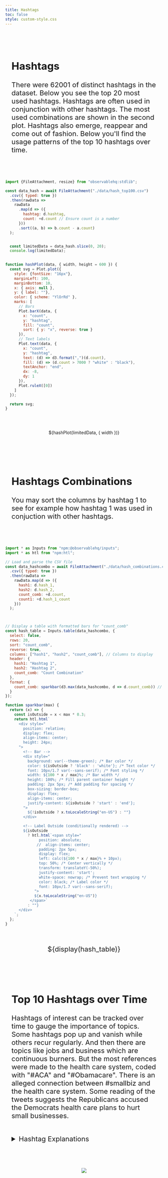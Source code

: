 ```yaml
---
title: Hashtags
toc: false
style: custom-style.css
---
```


<style>
/* Global Wrapper: Center all page content */
.chart-wrapper {
    margin: 40px auto; /* Override global margin for this page */
    max-width: 900px; 
    display: flex;
    flex-direction: column;
    align-items: center; /* Center content horizontally */
    padding: 20px; /* Add spacing around the edges */
    box-sizing: border-box;
}

/* Page-specific text container override */
.text-container {
    font-size: 22px; /* Override global font size for this page */
}

svg {
    max-width: 100%; /* Ensure the SVG scales within its container */
    height: auto;    /* Maintain aspect ratio */
  }
</style>

<div class="chart-wrapper">
  <div class="text-container">
   <h2>Hashtags</h2>
  <p>
  There were 62001 of distinct hashtags in the dataset. Below you see the top 20 most used hashtags. Hashtags are often used in conjunction with other hashtags. The most used combinations are shown in the second plot. Hashtags also emerge, reappear and come out of fashion. Below you'll find the usage patterns of the top 10 hashtags over time.
  </p>
  </div>
</div>


```js
import {FileAttachment, resize} from "observablehq:stdlib";

const data_hash = await FileAttachment("./data/hash_top100.csv")
  .csv({ typed: true })
  .then(rawData => 
    rawData
      .map(d => ({
        hashtag: d.hashtag,
        count: +d.count // Ensure count is a number
      }))
      .sort((a, b) => b.count - a.count)
  );


  const limitedData = data_hash.slice(0, 20);
  console.log(limitedData);
  

function hashPlot(data, { width, height = 600 }) {
  const svg = Plot.plot({
    style: {fontSize: "16px"},
    marginLeft: 100,
    marginBottom: 10,
    x: { axis: null },
    y: { label: ""},
    color: { scheme: "YlOrRd" },
    marks: [
      // Bars
      Plot.barX(data, {
        x: "count",
        y: "hashtag",
        fill: "count",
        sort: { y: "x", reverse: true }
      }),
      // Text labels
      Plot.text(data, {
        x: "count",
        y: "hashtag",
        text: (d) => d3.format(",")(d.count),
        fill: (d) => (d.count > 7000 ? "white" : "black"),
        textAnchor: "end",
        dx: -8,
        dy: 1
      }),
      Plot.ruleX([0])
    ]
  });

  return svg;
}

```

<div class="chart-wrapper">
  ${hashPlot(limitedData, { width })}
</div>



<div class="chart-wrapper">
  <div class="text-container">
   <h2>Hashtags Combinations</h2>
  <p>
You may sort the columns by hashtag 1 to see for example how hashtag 1 was used in conjuction with other hashtags.
  </p>
  </div>
</div>

```js
import * as Inputs from "npm:@observablehq/inputs";
import * as htl from "npm:htl";

// Load and parse the CSV file
const data_hashcombo = await FileAttachment("./data/hash_combinations.csv")
  .csv({ typed: true })
  .then(rawData =>
    rawData.map(d => ({
      hash1: d.hash_1,
      hash2: d.hash_2,
      count_comb: +d.count,
      count1: +d.hash_1_count
    }))
  );



// Display a table with formatted bars for "count_comb"
const hash_table = Inputs.table(data_hashcombo, {
  select: false,
  rows: 20,
  sort: "count_comb", 
  reverse: true,
  columns: ["hash1", "hash2", "count_comb"], // Columns to display
  header: {
    hash1: "Hashtag 1",
    hash2: "Hashtag 2",
    count_comb: "Count Combination"
  },
  format: {
    count_comb: sparkbar(d3.max(data_hashcombo, d => d.count_comb)) // Use a custom bar renderer
  }
});

function sparkbar(max) {
  return (x) => {
    const isOutside = x < max * 0.3; 
    return htl.html`
      <div style="
        position: relative;
        display: flex;
        align-items: center;
        height: 24px; 
      ">
        <!-- Bar -->
        <div style="
          background: var(--theme-green); /* Bar color */
          color: ${isOutside ? 'black' : 'white'}; /* Text color */
          font: 10px/1.7 var(--sans-serif); /* Font styling */
          width: ${100 * x / max}%; /* Bar width */
          height: 100%; /* Fill parent container height */
          padding: 2px 5px; /* Add padding for spacing */
          box-sizing: border-box;
          display: flex;
          align-items: center;
          justify-content: ${isOutside ? 'start' : 'end'}; 
        ">
          ${!isOutside ? x.toLocaleString("en-US") : ""}
        </div>

        <!-- Label Outside (conditionally rendered) -->
        ${isOutside
          ? htl.html`<span style="
               position: absolute;
              //  align-items: center;
               padding: 2px 5px;
               display: flex;
               left: calc(${100 * x / max}% + 10px); 
               top: 50%; /* Center vertically */
               transform: translateY(-50%);
               justify-content: 'start';
               white-space: nowrap; /* Prevent text wrapping */
               color: black; /* Label color */
               font: 10px/1.7 var(--sans-serif);
             ">
             ${x.toLocaleString("en-US")}
           </span>`
          : ""}
      </div>
    `;
  };
}


```


<div class="chart-wrapper">
  <div class="text-container">
${display(hash_table)}
  </div>
</div>


<div class="chart-wrapper">
  <div class="text-container">
    <h2>Top 10 Hashtags over Time</h2>
    <p>
      Hashtags of interest can be tracked over time to gauge the importance of topics. Some hashtags pop up and vanish while others recur regularly. And then there are topics like jobs and business which are continuous burners. But the most references were made to the health care system, coded with "#ACA" and "#Obamacare". There is an alleged  connection between #smallbiz and the health care system. Some reading of the tweets suggests the Republicans accused the Democrats health care plans to hurt small businesses. 
    </p>
    <br>
    <details>
      <summary>Hashtag Explanations</summary>
      <div class="details-text">
        <p>
          <strong>"Obamacare"</strong> is the same as <strong>"ACA"</strong> and means the Affordable Care Act. It helps 
          to provide low-income households with affordable health insurance. This is apparently an important topic for Americans.
        </p>
        <p>
          <strong>"TCOT"</strong> stands for Top Conservatives On Twitter and is a distinguishing mark for Republicans.
        </p>
        <p>
          <strong>"SOTU"</strong> is the State of the Union Address, an <strong>annual</strong> message delivered by the 
          president to a joint session of the US Congress.
        </p>
        <p>
          The Supreme Court Of The United States, <strong>"SCOTUS"</strong>, is the highest court in the land and the 
          final judge in matters of interpreting both the Constitution and all cases involving the laws passed by Congress. 
          It has been said that the nomination and confirmation process has become highly politicized in the last few decades, 
          with parties trying to get their Republican or Democratic-leaning judge into the court.
        </p>
        <p>
          <strong>"UTPOL"</strong> is short for Utah politics but really refers to the 
          <a href="https://www.nga.org/disagree-better/" target="_blank" rel="noopener noreferrer">"Disagree Better"</a> 
          initiative of Utah governors to promote a less polarized political dialogue.
        </p>
        <p>
          <strong>"MEPOLITICS"</strong>: Maine politics. Maine is a state in the northeast of the US with borders to Canada.
        </p>
      </div>
    </details>
  </div>
</div>



<div class="chart-wrapper">
  <div class="text-container">
    <img src="./img/top10_hash.png">  
  </div>
</div>

